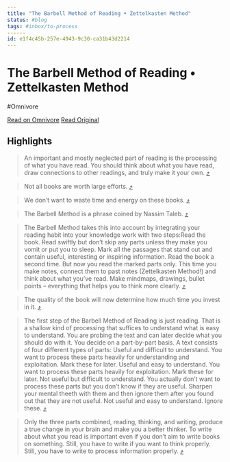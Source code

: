 ```yaml
---
title: "The Barbell Method of Reading • Zettelkasten Method"
status: #blog
tags: #inbox/to-process
------
id: e1f4c45b-257e-4943-9c30-ca31b43d2214
---
```


# The Barbell Method of Reading • Zettelkasten Method
#Omnivore

[Read on Omnivore](https://omnivore.app/me/the-barbell-method-of-reading-zettelkasten-method-18707935ab2)
[Read Original](https://zettelkasten.de/posts/barbell-method-reading)

## Highlights

> An important and mostly neglected part of reading is the processing of what you have read. You should think about what you have read, draw connections to other readings, and truly make it your own. [⤴️](https://omnivore.app/me/the-barbell-method-of-reading-zettelkasten-method-18707935ab2#3c5d4c14-f603-48d5-bd21-4176f884abbb)

> Not all books are worth large efforts. [⤴️](https://omnivore.app/me/the-barbell-method-of-reading-zettelkasten-method-18707935ab2#c5a28f00-7ff8-439a-9bd7-592a86254582)

> We don’t want to waste time and energy on these books. [⤴️](https://omnivore.app/me/the-barbell-method-of-reading-zettelkasten-method-18707935ab2#ce4ed9f9-9481-41f1-bd46-0fc0f4a6e11c)

> The Barbell Method is a phrase coined by Nassim Taleb. [⤴️](https://omnivore.app/me/the-barbell-method-of-reading-zettelkasten-method-18707935ab2#9a52fd13-5cd9-4c73-9d6f-32f3da7a6bc2)

> The Barbell Method takes this into account by integrating your reading habit into your knowledge work with two steps:Read the book. Read swiftly but don’t skip any parts unless they make you vomit or put you to sleep. Mark all the passages that stand out and contain useful, interesting or inspiring information.
Read the book a second time. But now you read the marked parts only. This time you make notes, connect them to past notes (Zettelkasten Method!) and think about what you’ve read. Make mindmaps, drawings, bullet points – everything that helps you to think more clearly. [⤴️](https://omnivore.app/me/the-barbell-method-of-reading-zettelkasten-method-18707935ab2#b40f87c6-361b-429e-9a3c-35bbf6f2cc1e)

> The quality of the book will now determine how much time you invest in it. [⤴️](https://omnivore.app/me/the-barbell-method-of-reading-zettelkasten-method-18707935ab2#b4c493c0-d685-45aa-b530-0451ad6bc581)

> The first step of the Barbell Method of Reading is just reading. That is a shallow kind of processing that suffices to understand what is easy to understand. You are probing the text and can later decide what you should do with it. You decide on a part-by-part basis.
A text consists of four different types of parts:
Useful and difficult to understand. You want to process these parts heavily for understanding and exploitation. Mark these for later.
Useful and easy to understand. You want to process these parts heavily for exploitation. Mark these for later.
Not useful but difficult to understand. You actually don’t want to process these parts but you don’t know if they are useful. Sharpen your mental theeth with them and then ignore them after you found out that they are not useful.
Not useful and easy to understand. Ignore these. [⤴️](https://omnivore.app/me/the-barbell-method-of-reading-zettelkasten-method-18707935ab2#3211fad3-b3da-4791-8342-7ef6508a120e)

> Only the three parts combined, reading, thinking, and writing, produce a true change in your brain and make you a better thinker. To write about what you read is important even if you don’t aim to write books on something. Still, you have to write if you want to think properly. Still, you have to write to process information properly. [⤴️](https://omnivore.app/me/the-barbell-method-of-reading-zettelkasten-method-18707935ab2#aaa0d343-ee2c-4858-b2cd-b5dfaf63a692)


